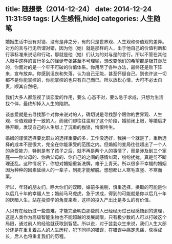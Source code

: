 title: 随想录（2014-12-24）
date: 2014-12-24 11:31:59
tags: [人生感悟,hide]
categories: 人生随笔
---
婚姻生活中没有对错、没有是非之分，有的只是世界观、人生观和价值观的差异。对方的言与行无所谓对错，因为他（她）就是那样的人，出于他自己的价值判断和行事标准来说话和行动，那就是他（她）们认为的对与是的言行。所以不管在其他人眼中这样的言行多么的怪诞夸张甚至不可理喻，想改变他们的希望都是极其渺茫的，你面对的是一个牢不可破的价值体系。你用尽了各种办法，最终还是败下阵来，宣布放弃。你感到沮丧和失落，认为自己无能，甚至怀疑自己。到也许这一切都不是你能掌控的，你能掌控的也只有自己而已。所以放松心情，大可不必太自责，顺其自然吧。

我们大多人都忽视了谈恋爱的作用，要么 心态不对，要么急于求成，只想为生活找个伴，最终却掉入人生的陷阱。

谈恋爱就是去寻找那个对你来说对的人，确切说是寻找那个跟你的世界观、人生观、价值观趋于一致的人。而我们却往往滥用了这个阶段，婚前闭上眼，等婚后才睁开眼，发现自己的人生绑上了沉重的枷锁，悔恨终生。

婚姻的谨慎选择要比职业的选择重要的多，工作没选好，我换一个就是了，重新选择的成本不是很大，完全在你能承受的范围之内。但婚姻的变局往往超出了一个人的承受能力，特别是有了孩子之后，就不再是两个人的事情了，而是涉及到三个家庭——你父母的、你岳父母的、你自己的之间的感情纠葛，纷纷扰扰，真是剪不断理还乱。这种情况下，你想对婚姻重新洗牌，难于上青天。所以很多不幸福的婚姻因为种种的因素延续人的一辈子，到死才能解脱。想想都让人寒毛直竖、不寒而栗。

所以，年轻的朋友们，睁大你们的双眼，婚前多挑剔，慎重选择，换取的可能是你以后几十年的幸福人生；婚前马马虎虎，急于求成，得到的可能就是你以后几十年的灰暗人生。站在投资学的角度来看，这样的投入产出比是多么的有价值。

人只有在经历过一些苦难，才能完全明白那些前人已经经历过已经感悟到的道理，这是人类作为高级智能生物也不能超越的发展局限，只有极少数的人可以打破这个局限，通过前人的经验就获取到智慧。所以说，对于芸芸众生来说，我们人生大部分还是在重复着古人的人生历程，犯下同样的错误，在错误中痛定思痛，获得成长，后人也将重复我们的历程。
